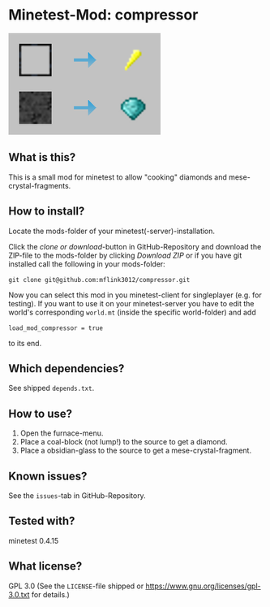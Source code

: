 # Minetest-Mod: compressor

![Screenshot](screenshot.png "Screenshot") 

## What is this?

This is a small mod for minetest to allow "cooking" diamonds and mese-crystal-fragments.

## How to install?

Locate the mods-folder of your minetest(-server)-installation.

Click the *clone or download*-button in GitHub-Repository and download the ZIP-file to the mods-folder by clicking *Download ZIP* or if you have git installed call the following in your mods-folder:
	
	git clone git@github.com:mflink3012/compressor.git

Now you can select this mod in you minetest-client for singleplayer (e.g. for testing). If you want to use it on your minetest-server you have to edit the world's corresponding ``world.mt`` (inside the specific world-folder) and add

	load_mod_compressor = true

to its end.

## Which dependencies?

See shipped ``depends.txt``.

## How to use?

1. Open the furnace-menu.
2. Place a coal-block (not lump!) to the source to get a diamond.
3. Place a obsidian-glass to the source to get a mese-crystal-fragment.

## Known issues?

See the ``issues``-tab in GitHub-Repository.

## Tested with?

minetest 0.4.15

## What license?

GPL 3.0 (See the ``LICENSE``-file shipped or <https://www.gnu.org/licenses/gpl-3.0.txt> for details.)
